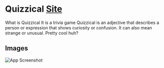 
# Quizzical  [Site](https://quizzical-pi.vercel.app/)

What is Quizzical
It is a trivia game
Quizzical is an adjective that describes a person or expression that shows curiosity or confusion. It can also mean strange or unusual. Pretty cool huh?


## Images

![App Screenshot](https://i.imgur.com/IVuiBlF.png)

